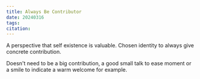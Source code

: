 ```yaml
---
title: Always Be Contributor
date: 20240316
tags: 
citation:
---
```

A perspective that self existence is valuable. Chosen identity to always give  concrete contribution.

Doesn't need to be a big contribution, a good small talk to ease moment or a smile to indicate a warm welcome for example.